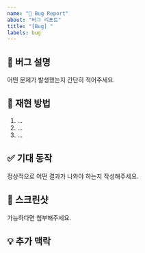 ```yaml
---
name: "🐛 Bug Report"
about: "버그 리포트"
title: "[Bug] "
labels: bug
---
```


## 🐞 버그 설명

어떤 문제가 발생했는지 간단히 적어주세요.

## 🔁 재현 방법

1. ...
2. ...
3. ...

## ✅ 기대 동작

정상적으로 어떤 결과가 나와야 하는지 작성해주세요.

## 📸 스크린샷

가능하다면 첨부해주세요.

## 💡 추가 맥락
